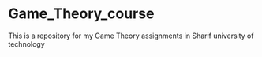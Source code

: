 # Game_Theory_course
This is a repository for my Game Theory assignments in Sharif university of technology
